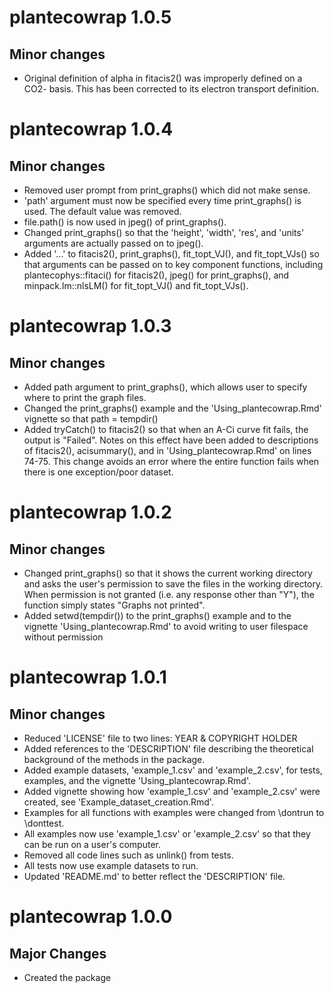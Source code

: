 # plantecowrap 1.0.5

## Minor changes

- Original definition of alpha in fitacis2() was improperly defined on a CO2-
basis. This has been corrected to its electron transport definition.

# plantecowrap 1.0.4

## Minor changes

- Removed user prompt from print_graphs() which did not make sense.
- 'path' argument must now be specified every time print_graphs() is used. The
default value was removed.
- file.path() is now used in jpeg() of print_graphs().
- Changed print_graphs() so that the 'height', 'width', 'res', and 'units'
arguments are actually passed on to jpeg().
- Added '...' to fitacis2(), print_graphs(), fit_topt_VJ(), and fit_topt_VJs()
so that arguments can be passed on to key component functions, including
plantecophys::fitaci() for fitacis2(), jpeg() for print_graphs(), and
minpack.lm::nlsLM() for fit_topt_VJ() and fit_topt_VJs().

# plantecowrap 1.0.3

## Minor changes

- Added path argument to print_graphs(), which allows user to specify where to
print the graph files.
- Changed the print_graphs() example and the 'Using_plantecowrap.Rmd' vignette
so that path = tempdir()
- Added tryCatch() to fitacis2() so that when an A-Ci curve fit fails, the
output is "Failed". Notes on this effect have been added to descriptions of
fitacis2(), acisummary(), and in 'Using_plantecowrap.Rmd' on lines 74-75. This
change avoids an error where the entire function fails when there is one
exception/poor dataset.

# plantecowrap 1.0.2

## Minor changes

- Changed print_graphs() so that it shows the current working directory and
asks the user's permission to save the files in the working directory. When
permission is not granted (i.e. any response other than "Y"), the function
simply states "Graphs not printed".
- Added setwd(tempdir()) to the print_graphs() example and to the vignette
'Using_plantecowrap.Rmd' to avoid writing to user filespace without permission

# plantecowrap 1.0.1

## Minor changes

- Reduced 'LICENSE' file to two lines: YEAR & COPYRIGHT HOLDER
- Added references to the 'DESCRIPTION' file describing the theoretical
background of the methods in the package.
- Added example datasets, 'example_1.csv' and 'example_2.csv', for tests,
examples, and the vignette 'Using_plantecowrap.Rmd'.
- Added vignette showing how 'example_1.csv' and 'example_2.csv' were created,
see 'Example_dataset_creation.Rmd'.
- Examples for all functions with examples were changed from \dontrun to
\donttest.
- All examples now use 'example_1.csv' or 'example_2.csv' so that they can be
run on a user's computer.
- Removed all code lines such as unlink() from tests.
- All tests now use example datasets to run.
- Updated 'README.md' to better reflect the 'DESCRIPTION' file.

# plantecowrap 1.0.0

## Major Changes

- Created the package